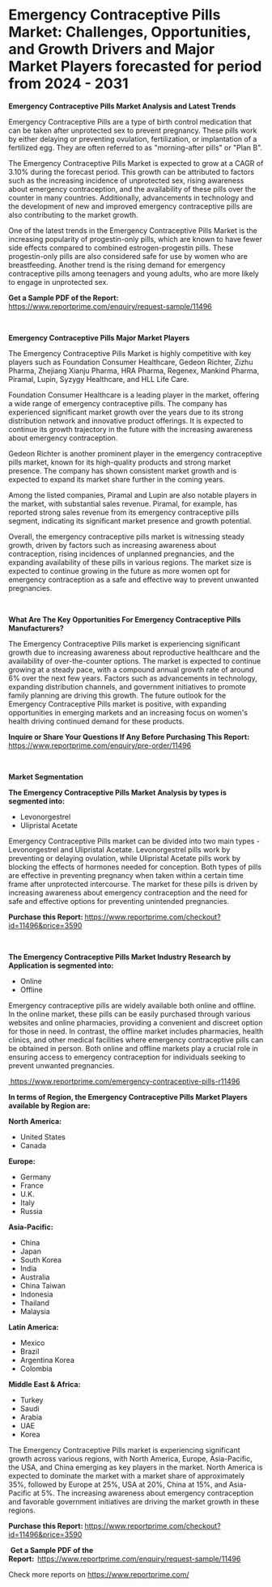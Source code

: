 <p><h1>Emergency Contraceptive Pills Market: Challenges, Opportunities, and Growth Drivers and Major Market Players forecasted for period from 2024 - 2031</h1></p><p><strong>Emergency Contraceptive Pills Market Analysis and Latest Trends</strong></p>
<p><p>Emergency Contraceptive Pills are a type of birth control medication that can be taken after unprotected sex to prevent pregnancy. These pills work by either delaying or preventing ovulation, fertilization, or implantation of a fertilized egg. They are often referred to as "morning-after pills" or "Plan B".</p><p>The Emergency Contraceptive Pills Market is expected to grow at a CAGR of 3.10% during the forecast period. This growth can be attributed to factors such as the increasing incidence of unprotected sex, rising awareness about emergency contraception, and the availability of these pills over the counter in many countries. Additionally, advancements in technology and the development of new and improved emergency contraceptive pills are also contributing to the market growth.</p><p>One of the latest trends in the Emergency Contraceptive Pills Market is the increasing popularity of progestin-only pills, which are known to have fewer side effects compared to combined estrogen-progestin pills. These progestin-only pills are also considered safe for use by women who are breastfeeding. Another trend is the rising demand for emergency contraceptive pills among teenagers and young adults, who are more likely to engage in unprotected sex.</p></p>
<p><strong>Get a Sample PDF of the Report:&nbsp;</strong> <a href="https://www.reportprime.com/enquiry/request-sample/11496">https://www.reportprime.com/enquiry/request-sample/11496</a></p>
<p>&nbsp;</p>
<p><strong>Emergency Contraceptive Pills Major Market Players</strong></p>
<p><p>The Emergency Contraceptive Pills Market is highly competitive with key players such as Foundation Consumer Healthcare, Gedeon Richter, Zizhu Pharma, Zhejiang Xianju Pharma, HRA Pharma, Regenex, Mankind Pharma, Piramal, Lupin, Syzygy Healthcare, and HLL Life Care. </p><p>Foundation Consumer Healthcare is a leading player in the market, offering a wide range of emergency contraceptive pills. The company has experienced significant market growth over the years due to its strong distribution network and innovative product offerings. It is expected to continue its growth trajectory in the future with the increasing awareness about emergency contraception.</p><p>Gedeon Richter is another prominent player in the emergency contraceptive pills market, known for its high-quality products and strong market presence. The company has shown consistent market growth and is expected to expand its market share further in the coming years.</p><p>Among the listed companies, Piramal and Lupin are also notable players in the market, with substantial sales revenue. Piramal, for example, has reported strong sales revenue from its emergency contraceptive pills segment, indicating its significant market presence and growth potential.</p><p>Overall, the emergency contraceptive pills market is witnessing steady growth, driven by factors such as increasing awareness about contraception, rising incidences of unplanned pregnancies, and the expanding availability of these pills in various regions. The market size is expected to continue growing in the future as more women opt for emergency contraception as a safe and effective way to prevent unwanted pregnancies.</p></p>
<p>&nbsp;</p>
<p><strong>What Are The Key Opportunities For Emergency Contraceptive Pills Manufacturers?</strong></p>
<p><p>The Emergency Contraceptive Pills market is experiencing significant growth due to increasing awareness about reproductive healthcare and the availability of over-the-counter options. The market is expected to continue growing at a steady pace, with a compound annual growth rate of around 6% over the next few years. Factors such as advancements in technology, expanding distribution channels, and government initiatives to promote family planning are driving this growth. The future outlook for the Emergency Contraceptive Pills market is positive, with expanding opportunities in emerging markets and an increasing focus on women's health driving continued demand for these products.</p></p>
<p><strong>Inquire or Share Your Questions If Any Before Purchasing This Report:</strong> <a href="https://www.reportprime.com/enquiry/pre-order/11496">https://www.reportprime.com/enquiry/pre-order/11496</a></p>
<p>&nbsp;</p>
<p><strong>Market Segmentation</strong></p>
<p><strong>The Emergency Contraceptive Pills Market Analysis by types is segmented into:</strong></p>
<p><ul><li>Levonorgestrel</li><li>Ulipristal Acetate</li></ul></p>
<p><p>Emergency Contraceptive Pills market can be divided into two main types - Levonorgestrel and Ulipristal Acetate. Levonorgestrel pills work by preventing or delaying ovulation, while Ulipristal Acetate pills work by blocking the effects of hormones needed for conception. Both types of pills are effective in preventing pregnancy when taken within a certain time frame after unprotected intercourse. The market for these pills is driven by increasing awareness about emergency contraception and the need for safe and effective options for preventing unintended pregnancies.</p></p>
<p><strong>Purchase this Report:&nbsp;</strong><a href="https://www.reportprime.com/checkout?id=11496&price=3590">https://www.reportprime.com/checkout?id=11496&price=3590</a></p>
<p>&nbsp;</p>
<p><strong>The Emergency Contraceptive Pills Market Industry Research by Application is segmented into:</strong></p>
<p><ul><li>Online</li><li>Offline</li></ul></p>
<p><p>Emergency contraceptive pills are widely available both online and offline. In the online market, these pills can be easily purchased through various websites and online pharmacies, providing a convenient and discreet option for those in need. In contrast, the offline market includes pharmacies, health clinics, and other medical facilities where emergency contraceptive pills can be obtained in person. Both online and offline markets play a crucial role in ensuring access to emergency contraception for individuals seeking to prevent unwanted pregnancies.</p></p>
<p><a href="https://www.reportprime.com/emergency-contraceptive-pills-r11496">&nbsp;https://www.reportprime.com/emergency-contraceptive-pills-r11496</a></p>
<p><strong>In terms of Region, the Emergency Contraceptive Pills Market Players available by Region are:</strong></p>
<p>
    <p> <strong> North America: </strong>
        <ul>
            <li>United States</li>
            <li>Canada</li>
        </ul>
        </p> 
    <p> <strong> Europe: </strong>
        <ul>
            <li>Germany</li>
            <li>France</li>
            <li>U.K.</li>
            <li>Italy</li>
            <li>Russia</li>
        </ul>
        </p> 
    <p> <strong> Asia-Pacific: </strong>
        <ul>
            <li>China</li>
            <li>Japan</li>
            <li>South Korea</li>
            <li>India</li>
            <li>Australia</li>
            <li>China Taiwan</li>
            <li>Indonesia</li>
            <li>Thailand</li>
            <li>Malaysia</li>
        </ul>
        </p> 
    <p> <strong> Latin America: </strong>
        <ul>
            <li>Mexico</li>
            <li>Brazil</li>
            <li>Argentina Korea</li>
            <li>Colombia</li>
        </ul>
        </p> 
    <p> <strong> Middle East & Africa: </strong>
        <ul>
            <li>Turkey</li>
            <li>Saudi</li>
            <li>Arabia</li>
            <li>UAE</li>
            <li>Korea</li>
        </ul>
    </p>
    </p>
<p><p>The Emergency Contraceptive Pills market is experiencing significant growth across various regions, with North America, Europe, Asia-Pacific, the USA, and China emerging as key players in the market. North America is expected to dominate the market with a market share of approximately 35%, followed by Europe at 25%, USA at 20%, China at 15%, and Asia-Pacific at 5%. The increasing awareness about emergency contraception and favorable government initiatives are driving the market growth in these regions.</p></p>
<p><strong>Purchase this Report: </strong><a href="https://www.reportprime.com/checkout?id=11496&price=3590">https://www.reportprime.com/checkout?id=11496&price=3590</a></p>
<p>&nbsp;<strong>Get a Sample PDF of the Report:&nbsp;&nbsp;</strong><a href="https://www.reportprime.com/enquiry/request-sample/11496">https://www.reportprime.com/enquiry/request-sample/11496</a></p>
<p><strong></strong></p>
<p>Check more reports on <a href="https://www.reportprime.com/">https://www.reportprime.com/</a></p>